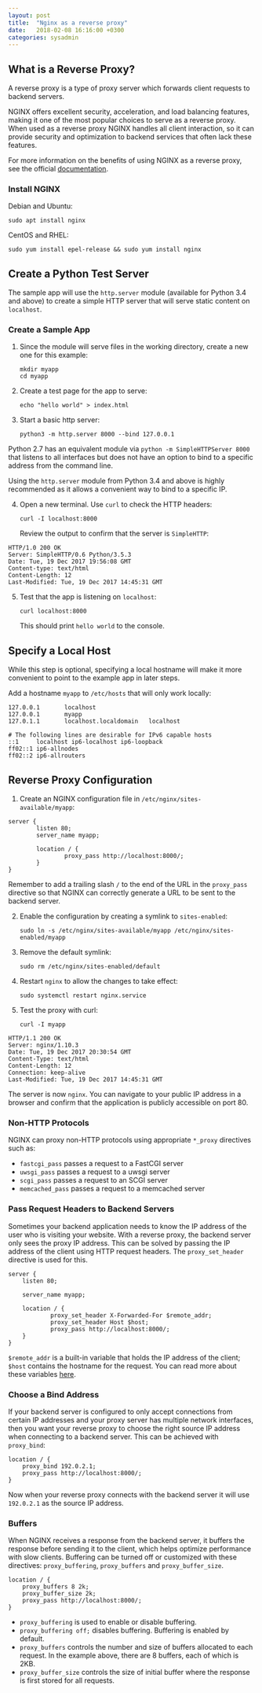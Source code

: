 ```yaml
---
layout: post
title:  "Nginx as a reverse proxy"
date:   2018-02-08 16:16:00 +0300
categories: sysadmin
---
```


## What is a Reverse Proxy?

A reverse proxy is a type of proxy server which forwards client requests to backend servers.

NGINX offers excellent security, acceleration, and load balancing features, making it one of the most popular choices to serve as a reverse proxy. When used as a reverse proxy NGINX handles all client interaction, so it can provide security and optimization to backend services that often lack these features.

For more information on the benefits of using NGINX as a reverse proxy, see the official [documentation](https://www.nginx.com/resources/glossary/reverse-proxy-server/).

### Install NGINX

Debian and Ubuntu:

    sudo apt install nginx

CentOS and RHEL:

    sudo yum install epel-release && sudo yum install nginx

## Create a Python Test Server

The sample app will use the `http.server` module (available for Python 3.4 and above) to create a simple HTTP server that will serve static content on `localhost`.


### Create a Sample App

1.  Since the module will serve files in the working directory, create a new one for this example:

        mkdir myapp
        cd myapp

2.  Create a test page for the app to serve:

        echo "hello world" > index.html

3.  Start a basic http server:

        python3 -m http.server 8000 --bind 127.0.0.1


Python 2.7 has an equivalent module via `python -m SimpleHTTPServer 8000` that listens to all interfaces but does not have an option to bind to a specific address from the command line.

Using the `http.server` module from Python 3.4 and above is highly recommended as it allows a convenient way to bind to a specific IP.

4.  Open a new terminal. Use `curl` to check the HTTP headers:

        curl -I localhost:8000

    Review the output to confirm that the server is `SimpleHTTP`:

```
HTTP/1.0 200 OK
Server: SimpleHTTP/0.6 Python/3.5.3
Date: Tue, 19 Dec 2017 19:56:08 GMT
Content-type: text/html
Content-Length: 12
Last-Modified: Tue, 19 Dec 2017 14:45:31 GMT
```

5.  Test that the app is listening on `localhost`:

        curl localhost:8000

    This should print `hello world` to the console.

## Specify a Local Host

While this step is optional, specifying a local hostname will make it more convenient to point to the example app in later steps.

Add a hostname `myapp` to `/etc/hosts` that will only work locally:

```
127.0.0.1       localhost
127.0.0.1       myapp
127.0.1.1       localhost.localdomain   localhost

# The following lines are desirable for IPv6 capable hosts
::1     localhost ip6-localhost ip6-loopback
ff02::1 ip6-allnodes
ff02::2 ip6-allrouters
```

## Reverse Proxy Configuration

1.  Create an NGINX configuration file in `/etc/nginx/sites-available/myapp`:

```
server {
        listen 80;
        server_name myapp;

        location / {
                proxy_pass http://localhost:8000/;
        }
}
```

Remember to add a trailing slash `/` to the end of the URL in the `proxy_pass` directive so that NGINX can correctly generate a URL to be sent to the backend server.

2.  Enable the configuration by creating a symlink to `sites-enabled`:

        sudo ln -s /etc/nginx/sites-available/myapp /etc/nginx/sites-enabled/myapp

3.  Remove the default symlink:

        sudo rm /etc/nginx/sites-enabled/default

4.  Restart `nginx` to allow the changes to take effect:

        sudo systemctl restart nginx.service

5.  Test the proxy with curl:

        curl -I myapp

```
HTTP/1.1 200 OK
Server: nginx/1.10.3
Date: Tue, 19 Dec 2017 20:30:54 GMT
Content-Type: text/html
Content-Length: 12
Connection: keep-alive
Last-Modified: Tue, 19 Dec 2017 14:45:31 GMT
```

The server is now `nginx`. You can navigate to your public IP address in a browser and confirm that the application is publicly accessible on port 80.

### Non-HTTP Protocols
NGINX can proxy non-HTTP protocols using appropriate `*_proxy` directives such as:

* `fastcgi_pass` passes a request to a FastCGI server
* `uwsgi_pass` passes a request to a uwsgi server
* `scgi_pass` passes a request to an SCGI server
* `memcached_pass` passes a request to a memcached server

### Pass Request Headers to Backend Servers

Sometimes your backend application needs to know the IP address of the user who is visiting your website. With a reverse proxy, the backend server only sees the proxy IP address. This can be solved by passing the IP address of the client using HTTP request headers. The `proxy_set_header` directive is used for this.

```
server {
    listen 80;

    server_name myapp;

    location / {
            proxy_set_header X-Forwarded-For $remote_addr;
            proxy_set_header Host $host;
            proxy_pass http://localhost:8000/;
    }
}
```

`$remote_addr` is a built-in variable that holds the IP address of the client; `$host` contains the hostname for the request. You can read more about these variables [here](https://nginx.org/en/docs/varindex.html).

### Choose a Bind Address
If your backend server is configured to only accept connections from certain IP addresses and your proxy server has multiple network interfaces, then you want your reverse proxy to choose the right source IP address when connecting to a backend server. This can be achieved with `proxy_bind`:

```
location / {
    proxy_bind 192.0.2.1;
    proxy_pass http://localhost:8000/;
}
```

Now when your reverse proxy connects with the backend server it will use `192.0.2.1` as the source IP address.

### Buffers
When NGINX receives a response from the backend server, it buffers the response before sending
it to the client, which helps optimize performance with slow clients. Buffering
can be turned off or customized with these directives: `proxy_buffering`, `proxy_buffers` and `proxy_buffer_size`.

```
location / {
    proxy_buffers 8 2k;
    proxy_buffer_size 2k;
    proxy_pass http://localhost:8000/;
}
```

 - `proxy_buffering` is used to enable or disable buffering.
 - `proxy_buffering off;` disables buffering. Buffering is enabled by default.
 - `proxy_buffers` controls the number and size of buffers allocated to each request. In the example above, there are 8 buffers, each of which is 2KB.
 - `proxy_buffer_size` controls the size of initial buffer where the response is first stored for all requests.
